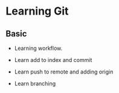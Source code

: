 # Learning Git


## Basic

- Learning workflow.

- Learn add to index and commit

- Learn push to remote and adding origin

- Learn branching
